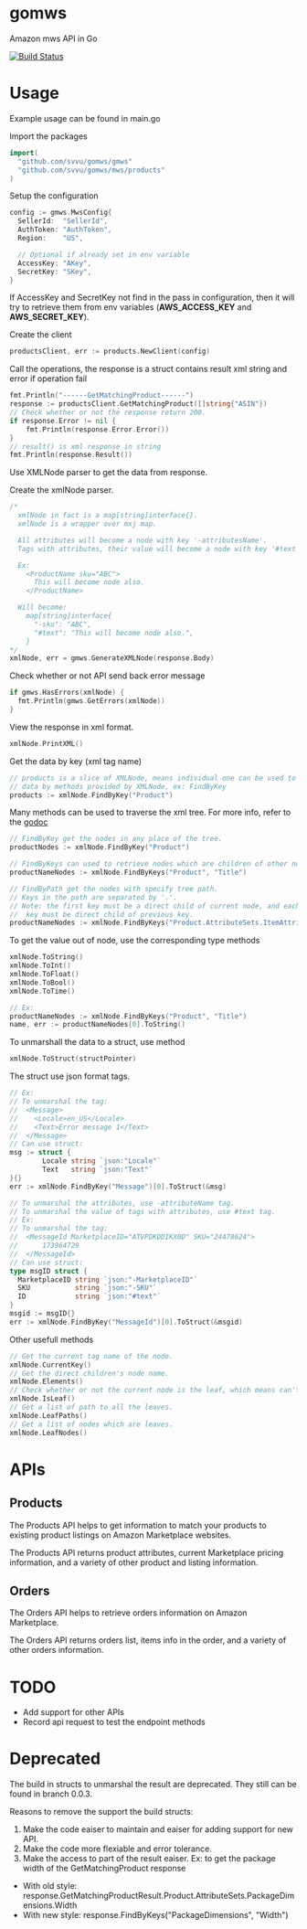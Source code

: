 # gomws
Amazon mws API in Go

[![Build Status](https://travis-ci.org/svvu/gomws.svg?branch=master)](https://travis-ci.org/svvu/gomws)

# Usage
Example usage can be found in main.go

Import the packages
```go
import(
  "github.com/svvu/gomws/gmws"
  "github.com/svvu/gomws/mws/products"
)
```
Setup the configuration
```go
config := gmws.MwsConfig{
  SellerId:  "SellerId",
  AuthToken: "AuthToken",
  Region:    "US",

  // Optional if already set in env variable
  AccessKey: "AKey",
  SecretKey: "SKey",
}
```
If AccessKey and SecretKey not find in the pass in configuration, then it will try to retrieve them from env variables (**AWS_ACCESS_KEY** and **AWS_SECRET_KEY**).

Create the client
```go
productsClient, err := products.NewClient(config)
```

Call the operations, the response is a struct contains result xml string and error if operation fail
```go
fmt.Println("------GetMatchingProduct------")
response := productsClient.GetMatchingProduct([]string{"ASIN"})
// Check whether or not the response return 200.
if response.Error != nil {
	fmt.Println(response.Error.Error())
}
// result() is xml response in string
fmt.Println(response.Result())
```

Use XMLNode parser to get the data from response.

Create the xmlNode parser.
```go
/*
  xmlNode in fact is a map[string]interface{}.
  xmlNode is a wrapper over mxj map.

  All attributes will become a node with key '-attributesName'.
  Tags with attributes, their value will become a node with key '#text'.

  Ex:
    <ProductName sku="ABC">
      This will become node also.
    </ProductName>

  Will become:
    map[string]interface{
      "-sku": "ABC",
      "#text": "This will become node also.",
    }
*/
xmlNode, err = gmws.GenerateXMLNode(response.Body)
```
Check whether or not API send back error message
```go
if gmws.HasErrors(xmlNode) {
  fmt.Println(gmws.GetErrors(xmlNode))
}
```
View the response in xml format.
```go
xmlNode.PrintXML()
```
Get the data by key (xml tag name)
```go
// products is a slice of XMLNode, means individual one can be used to retrieve
// data by methods provided by XMLNode, ex: FindByKey
products := xmlNode.FindByKey("Product")
```
Many methods can be used to traverse the xml tree. For more info, refer to the [godoc](https://godoc.org/github.com/svvu/gomws/gmws)
```go
// FindByKey get the nodes in any place of the tree.
productNodes := xmlNode.FindByKey("Product")

// FindByKeys can used to retrieve nodes which are children of other nodes.
productNameNodes := xmlNode.FindByKeys("Product", "Title")

// FindByPath get the nodes with specify tree path.
// Keys in the path are separated by '.'.
// Note: the first key must be a direct child of current node, and each subsequential
//  key must be direct child of previous key.
productNameNodes := xmlNode.FindByKeys("Product.AttributeSets.ItemAttributes.Title")
```
To get the value out of node, use the corresponding type methods
```go
xmlNode.ToString()
xmlNode.ToInt()
xmlNode.ToFloat()
xmlNode.ToBool()
xmlNode.ToTime()

// Ex:
productNameNodes := xmlNode.FindByKeys("Product", "Title")
name, err := productNameNodes[0].ToString()
```
To unmarshall the data to a struct, use method
```go
xmlNode.ToStruct(structPointer)
```
The struct use json format tags.
```go
// Ex:
// To unmarshal the tag:
//  <Message>
//    <Locale>en_US</Locale>
//    <Text>Error message 1</Text>
//  </Message>
// Can use struct:
msg := struct {
		Locale string `json:"Locale"`
		Text   string `json:"Text"`
}{}
err := xmlNode.FindByKey("Message")[0].ToStruct(&msg)

// To unmarshal the attributes, use -attributeName tag.
// To unmarshal the value of tags with attributes, use #text tag.
// Ex:
// To unmarshal the tag:
//  <MessageId MarketplaceID="ATVPDKDDIKX0D" SKU="24478624">
//		173964729
//  </MessageId>
// Can use struct:
type msgID struct {
  MarketplaceID string `json:"-MarketplaceID"`
  SKU           string `json:"-SKU"`
  ID            string `json:"#text"`
}
msgid := msgID{}
err := xmlNode.FindByKey("MessageId")[0].ToStruct(&msgid)
```

Other usefull methods
```go
// Get the current tag name of the node.
xmlNode.CurrentKey()
// Get the direct children's node name.
xmlNode.Elements()
// Check whether or not the current node is the leaf, which means can't traverse deeper.
xmlNode.IsLeaf()
// Get a list of path to all the leaves.
xmlNode.LeafPaths()
// Get a list of nodes which are leaves.
xmlNode.LeafNodes()
```

# APIs

## Products
The Products API helps to get information to match your products to existing product listings on Amazon Marketplace websites.

The Products API returns product attributes, current Marketplace pricing information, and a variety of other product and listing information.

## Orders
The Orders API helps to retrieve orders information on Amazon Marketplace.

The Orders API returns orders list, items info in the order, and a variety of other orders information.

# TODO
* Add support for other APIs
* Record api request to test the endpoint methods

# Deprecated
The build in structs to unmarshal the result are deprecated. They still can be found in branch 0.0.3.

Reasons to remove the support the build structs:
1.  Make the code eaiser to maintain and eaiser for adding support for new API.
2.  Make the code more flexiable and error tolerance.
3.  Make the access to part of the result eaiser. Ex: to get the package width of the GetMatchingProduct response
  * With old style: response.GetMatchingProductResult.Product.AttributeSets.PackageDimensions.Width
  * With new style: response.FindByKeys("PackageDimensions", "Width")
